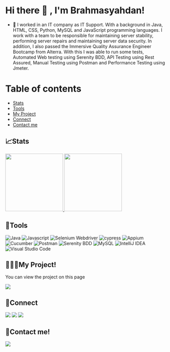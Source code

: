 <!--
**brahmasyahdan/brahmasyahdan** is a ✨ _special_ ✨ repository because its `README.md` (this file) appears on your GitHub profile.

Here are some ideas to get you started:

- 🔭 I’m currently working on ...
- 🌱 I’m currently learning ...
- 👯 I’m looking to collaborate on ...
- 🤔 I’m looking for help with ...
- 💬 Ask me about ...
- 📫 How to reach me: ...
- 😄 Pronouns: ...
- ⚡ Fun fact: ...
-->
# Hi there 👋 , I'm Brahmasyahdan!
- 🔭 I worked in an IT company  as IT Support. With a background in Java, HTML, CSS, Python, MySQL and JavaScript programming languages. I work with a team to be responsible for maintaining server stability, performing server repairs and maintaining server data security. In addition, I also passed the Immersive Quality Assurance Engineer Bootcamp from Alterra. With this I was able to run some tests, Automated Web testing using Serenity BDD, API Testing using Rest Assured, Manual Testing using Postman and Performance Testing using Jmeter.
# Table of contents
<!--ts-->
   * [Stats](#stats)
   * [Tools](#tools)
   * [My Project](#my-project)
   * [Connect](#connect)
   * [Contact me](#contact-me)
<!--te-->
 
## 📈Stats
<p align="left">
<a href="https://github.com/brahmasyahdan">
  <img height="180em" src="https://github-readme-stats-eight-theta.vercel.app/api?username=brahmasyahdan&show_icons=true&theme=algolia&include_all_commits=true&count_private=true"/>
  <img height="180em" src="https://github-readme-stats-eight-theta.vercel.app/api/top-langs/?username=brahmasyahdan&layout=compact&langs_count=8&theme=algolia"/>
</a>
</p>

## 🔨Tools
![Java](https://img.shields.io/badge/-java-181717?style=for-the-badge&logo=java)
![Javascript](https://img.shields.io/badge/-javascript-181717?style=for-the-badge&logo=javascript)
![Selenium Webdriver](https://img.shields.io/badge/-selenium-181717?style=for-the-badge&logo=selenium)
![cypress](https://img.shields.io/badge/-cypress-%23E5E5E5?style=for-the-badge&logo=cypress&logoColor=058a5e)
![Appium](https://img.shields.io/badge/-appium-181717?style=for-the-badge&logo=appium)
![Cucumber](https://img.shields.io/badge/-cucumber-181717?style=for-the-badge&logo=cucumber)
![Postman](https://img.shields.io/badge/-postman-181717?style=for-the-badge&logo=postman)
![Serenity BDD](https://img.shields.io/badge/-serenitybdd-181717?style=for-the-badge&logo=serenitybdd)
![MySQL](https://img.shields.io/badge/-mysql-181717?style=for-the-badge&logo=mysql)
![IntelliJ IDEA](https://img.shields.io/badge/IntelliJIDEA-000000.svg?style=for-the-badge&logo=intellij-idea&logoColor=white)
![Visual Studio Code](https://img.shields.io/badge/Visual%20Studio%20Code-0078d7.svg?style=for-the-badge&logo=visual-studio-code&logoColor=white)

## 🧑🏻‍💻My Project!
You can view the project on this page
<p>
    <a href="https://github.com/brahmasyahdan?tab=repositories" target="blank"><img src="https://img.shields.io/badge/-github-181717?style=for-the-badge&logo=github" /></a>
</p>

## 🔗Connect
<p>
    <a href="https://www.linkedin.com/in/muchammad-sholikhudin-bhasri" target="blank"><img src="https://img.shields.io/badge/-linkedin-181717?style=for-the-badge&logo=linkedin" /></a>
     <a href="https://www.instagram.com/sholi_khudin/" target="blank"><img src="https://img.shields.io/badge/-instagram-181717?style=for-the-badge&logo=instagram" /></a>
    <a href="https://t.me/shabir04" target="blank"><img src="https://img.shields.io/badge/-telegram-181717?style=for-the-badge&logo=telegram" /></a>
</p>

## 📝Contact me!
<p>
    <a href="mailto: sholikhudinxtsm211@gmail.com" target="blank"><img src="https://img.shields.io/badge/-gmail-181717?style=for-the-badge&logo=gmail" /></a>
</p>
 
</details>
